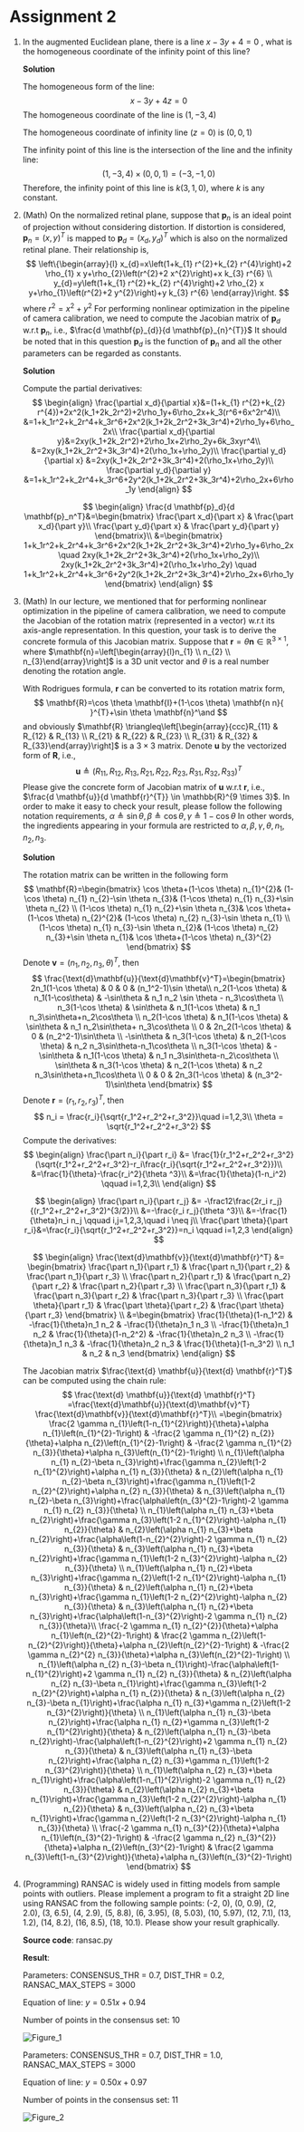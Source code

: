 # Assignment 2

1. In the augmented Euclidean plane, there is a line $x-3y+4=0$ , what is the homogeneous  coordinate of the infinity point of this line?

   **Solution** 

   The homogeneous form of the line:
   $$
   x-3y+4z=0
   $$
   The homogeneous coordinate of the line is $(1,-3,4)$

   The homogeneous coordinate of infinity line ($z=0$) is $(0,0,1)$

   The infinity point of this line is the intersection of the line and the infinity line:
   $$
   (1,-3,4)\times (0,0,1)= (-3,-1,0)
   $$
   Therefore, the infinity point of this line is $k(3,1,0)$, where $k$ is any constant.

   

2. (Math) On the normalized retinal plane, suppose that $\mathbf{p}_{n}$ is an ideal point of projection without considering distortion. If distortion is considered, $\mathbf{p}_{n}=(x, y)^{T}$ is mapped to $\mathbf{p}_{d}=\left(x_{d}, y_{d}\right)^{T}$ which is also on the normalized retinal plane. Their relationship is,
   $$
   \left\{\begin{array}{l}
   x_{d}=x\left(1+k_{1} r^{2}+k_{2} r^{4}\right)+2 \rho_{1} x y+\rho_{2}\left(r^{2}+2 x^{2}\right)+x k_{3} r^{6} \\
   y_{d}=y\left(1+k_{1} r^{2}+k_{2} r^{4}\right)+2 \rho_{2} x y+\rho_{1}\left(r^{2}+2 y^{2}\right)+y k_{3} r^{6}
   \end{array}\right.
   $$
   where $r^{2}=x^{2}+y^{2}$
   For performing nonlinear optimization in the pipeline of camera calibration, we need to compute the Jacobian matrix of $\mathbf{p}_{d}$ w.r.t $\mathbf{p}_{n}$, i.e., $\frac{d \mathbf{p}_{d}}{d \mathbf{p}_{n}^{T}}$
   It should be noted that in this question $\mathbf{p}_{d}$ is the function of $\mathbf{p}_{n}$ and all the other parameters can be regarded as constants.
   
   **Solution**
   
   Compute the partial derivatives:
   $$
   \begin{align}
   \frac{\partial x_d}{\partial x}&=(1+k_{1} r^{2}+k_{2} r^{4})+2x^2(k_1+2k_2r^2)+2\rho_1y+6\rho_2x+k_3(r^6+6x^2r^4)\\
   &=1+k_1r^2+k_2r^4+k_3r^6+2x^2(k_1+2k_2r^2+3k_3r^4)+2\rho_1y+6\rho_2x\\
   \frac{\partial x_d}{\partial y}&=2xy(k_1+2k_2r^2)+2\rho_1x+2\rho_2y+6k_3xyr^4\\
   &=2xy(k_1+2k_2r^2+3k_3r^4)+2(\rho_1x+\rho_2y)\\
   \frac{\partial y_d}{\partial x} &=2xy(k_1+2k_2r^2+3k_3r^4)+2(\rho_1x+\rho_2y)\\
   \frac{\partial y_d}{\partial y} &=1+k_1r^2+k_2r^4+k_3r^6+2y^2(k_1+2k_2r^2+3k_3r^4)+2\rho_2x+6\rho_1y
   \end{align}
   $$
   
   $$
   \begin{align}
   \frac{d \mathbf{p}_d}{d \mathbf{p}_n^T}&=\begin{bmatrix}
   \frac{\part x_d}{\part x} & \frac{\part x_d}{\part y}\\
   \frac{\part y_d}{\part x} & \frac{\part y_d}{\part y}
   \end{bmatrix}\\
   &=\begin{bmatrix}
   1+k_1r^2+k_2r^4+k_3r^6+2x^2(k_1+2k_2r^2+3k_3r^4)+2\rho_1y+6\rho_2x \quad 2xy(k_1+2k_2r^2+3k_3r^4)+2(\rho_1x+\rho_2y)\\
   2xy(k_1+2k_2r^2+3k_3r^4)+2(\rho_1x+\rho_2y) \quad 1+k_1r^2+k_2r^4+k_3r^6+2y^2(k_1+2k_2r^2+3k_3r^4)+2\rho_2x+6\rho_1y
   \end{bmatrix}
   \end{align}
   $$
   
   
   
4. (Math) In our lecture, we mentioned that for performing nonlinear optimization in the pipeline of camera calibration, we need to compute the Jacobian of the rotation matrix (represented in a vector) w.r.t its axis-angle representation. In this question, your task is to derive the concrete formula of this Jacobian matrix. Suppose that
    $\mathbf{r}=\theta \mathbf{n} \in \mathbb{R}^{3 \times 1}$, where $\mathbf{n}=\left[\begin{array}{l}n_{1} \\ n_{2} \\ n_{3}\end{array}\right]$ is a $3 \mathrm{D}$ unit vector and $\theta$ is a real number denoting the rotation angle.
  
    With Rodrigues formula, $\mathbf{r}$ can be converted to its rotation matrix form,
    $$
    \mathbf{R}=\cos \theta \mathbf{I}+(1-\cos \theta) \mathbf{n n}{ }^{T}+\sin \theta \mathbf{n}^\and
    $$
    and obviously $\mathbf{R} \triangleq\left[\begin{array}{ccc}R_{11} & R_{12} & R_{13} \\ R_{21} & R_{22} & R_{23} \\ R_{31} & R_{32} & R_{33}\end{array}\right]$ is a $3\times 3$ matrix.
    Denote $\mathbf{u}$ by the vectorized form of $\mathbf{R}$, i.e.,
    $$
    \mathbf{u} \triangleq\left(R_{11}, R_{12}, R_{13}, R_{21}, R_{22}, R_{23}, R_{31}, R_{32}, R_{33}\right)^{T}
    $$
    Please give the concrete form of Jacobian matrix of $\mathbf{u}$ w.r.t $\mathbf{r}$, i.e., $\frac{d \mathbf{u}}{d \mathbf{r}^{T}} \in \mathbb{R}^{9 \times 3}$.
    In order to make it easy to check your result, please follow the following notation requirements, $\alpha \triangleq \sin \theta, \beta \triangleq \cos \theta, \gamma \triangleq 1-\cos \theta$
    In other words, the ingredients appearing in your formula are restricted to $\alpha, \beta, \gamma, \theta, n_{1}, n_{2}, n_{3}$.
    
    **Solution**
    
    The rotation matrix can be written in the following form
    $$
    \mathbf{R}=\begin{bmatrix}
    \cos \theta+(1-\cos \theta) n_{1}^{2}&
    (1-\cos \theta) n_{1} n_{2}-\sin \theta n_{3}&
    (1-\cos \theta) n_{1} n_{3}+\sin \theta n_{2} \\
    (1-\cos \theta) n_{1} n_{2}+\sin \theta n_{3}&
    \cos \theta+(1-\cos \theta) n_{2}^{2}&
    (1-\cos \theta) n_{2} n_{3}-\sin \theta n_{1} \\
    (1-\cos \theta) n_{1} n_{3}-\sin \theta n_{2}&
    (1-\cos \theta) n_{2} n_{3}+\sin \theta n_{1}&
    \cos \theta+(1-\cos \theta) n_{3}^{2}
    \end{bmatrix}
    $$
    Denote $\mathbf{v}=(n_1,n_2,n_3,\theta)^T$, then
    $$
    \frac{\text{d}\mathbf{u}}{\text{d}\mathbf{v}^T}=\begin{bmatrix}
    2n_1(1-\cos \theta) & 0 & 0 & (n_1^2-1)\sin \theta\\
    n_2(1-\cos \theta) & n_1(1-\cos\theta) & -\sin\theta & n_1 n_2 \sin \theta - n_3\cos\theta \\
    n_3(1-\cos \theta) & \sin\theta & n_1(1-\cos \theta) & n_1 n_3\sin\theta+n_2\cos\theta \\
    n_2(1-\cos \theta) & n_1(1-\cos \theta) & \sin\theta & n_1 n_2\sin\theta+
    n_3\cos\theta \\
    0 & 2n_2(1-\cos \theta) & 0 & (n_2^2-1)\sin\theta \\
    -\sin\theta & n_3(1-\cos \theta) & n_2(1-\cos \theta) & n_2 n_3\sin\theta-n_1\cos\theta \\
    n_3(1-\cos \theta) & -\sin\theta & n_1(1-\cos \theta) & n_1 n_3\sin\theta-n_2\cos\theta \\
    \sin\theta & n_3(1-\cos \theta) & n_2(1-\cos \theta) & n_2 n_3\sin\theta+n_1\cos\theta \\
    0 & 0 & 2n_3(1-\cos \theta) & (n_3^2-1)\sin\theta
    \end{bmatrix}
    $$
    Denote $\mathbf{r} = (r_1, r_2, r_3)^T$, then
    $$
    n_i = \frac{r_i}{\sqrt{r_1^2+r_2^2+r_3^2}}\quad i=1,2,3\\
    \theta = \sqrt{r_1^2+r_2^2+r_3^2}
    $$
    Compute the derivatives:
    $$
    \begin{align}
    \frac{\part n_i}{\part r_i} &= \frac{1}{r_1^2+r_2^2+r_3^2}(\sqrt{r_1^2+r_2^2+r_3^2}-r_i\frac{r_i}{\sqrt{r_1^2+r_2^2+r_3^2}})\\
    &=\frac{1}{\theta}-\frac{r_i^2}{\theta ^3}\\
    &=\frac{1}{\theta}(1-n_i^2) \qquad i=1,2,3\\
    \end{align}
    $$
    
    $$
    \begin{align}
    \frac{\part n_i}{\part r_j} &= -\frac12\frac{2r_i r_j}{(r_1^2+r_2^2+r_3^2)^{3/2}}\\
    &=-\frac{r_i r_j}{\theta ^3}\\
    &=-\frac{1}{\theta}n_i n_j \qquad i,j=1,2,3,\quad i \neq j\\
    \frac{\part \theta}{\part r_i}&=\frac{r_i}{\sqrt{r_1^2+r_2^2+r_3^2}}=n_i \qquad i=1,2,3
    \end{align}
    $$
    
    
    $$
    \begin{align}
    \frac{\text{d}\mathbf{v}}{\text{d}\mathbf{r}^T} &=
    \begin{bmatrix}
    \frac{\part n_1}{\part r_1} & \frac{\part n_1}{\part r_2} & \frac{\part n_1}{\part r_3} \\
    \frac{\part n_2}{\part r_1} & \frac{\part n_2}{\part r_2} & \frac{\part n_2}{\part r_3} \\
    \frac{\part n_3}{\part r_1} & \frac{\part n_3}{\part r_2} & \frac{\part n_3}{\part r_3} \\
    \frac{\part \theta}{\part r_1} & \frac{\part \theta}{\part r_2} & \frac{\part \theta}{\part r_3}
    \end{bmatrix} \\
    &=\begin{bmatrix}
    \frac{1}{\theta}(1-n_1^2) & -\frac{1}{\theta}n_1 n_2 & -\frac{1}{\theta}n_1 n_3 \\
    -\frac{1}{\theta}n_1 n_2 & \frac{1}{\theta}(1-n_2^2) & -\frac{1}{\theta}n_2 n_3 \\
    -\frac{1}{\theta}n_1 n_3 & -\frac{1}{\theta}n_2 n_3 & \frac{1}{\theta}(1-n_3^2) \\
    n_1 & n_2 & n_3
    \end{bmatrix}
    \end{align}
    $$
    
    The Jacobian matrix $\frac{\text{d} \mathbf{u}}{\text{d} \mathbf{r}^T}$ can be computed using the chain rule:
    $$
    \frac{\text{d} \mathbf{u}}{\text{d} \mathbf{r}^T}
    =\frac{\text{d}\mathbf{u}}{\text{d}\mathbf{v}^T} \frac{\text{d}\mathbf{v}}{\text{d}\mathbf{r}^T}\\
    =\begin{bmatrix}
    \frac{2 \gamma n_{1}\left(1-n_{1}^{2}\right)}{\theta}+\alpha n_{1}\left(n_{1}^{2}-1\right) & -\frac{2 \gamma n_{1}^{2} n_{2}}{\theta}+\alpha n_{2}\left(n_{1}^{2}-1\right) & -\frac{2 \gamma n_{1}^{2} n_{3}}{\theta}+\alpha n_{3}\left(n_{1}^{2}-1\right) \\
    n_{1}\left(\alpha n_{1} n_{2}-\beta n_{3}\right)+\frac{\gamma n_{2}\left(1-2 n_{1}^{2}\right)+\alpha n_{1} n_{3}}{\theta} & n_{2}\left(\alpha n_{1} n_{2}-\beta n_{3}\right)+\frac{\gamma n_{1}\left(1-2 n_{2}^{2}\right)+\alpha n_{2} n_{3}}{\theta} & n_{3}\left(\alpha n_{1} n_{2}-\beta n_{3}\right)+\frac{\alpha\left(n_{3}^{2}-1\right)-2 \gamma n_{1} n_{2} n_{3}}{\theta} \\
    n_{1}\left(\alpha n_{1} n_{3}+\beta n_{2}\right)+\frac{\gamma n_{3}\left(1-2 n_{1}^{2}\right)-\alpha n_{1} n_{2}}{\theta} & n_{2}\left(\alpha n_{1} n_{3}+\beta n_{2}\right)+\frac{\alpha\left(1-n_{2}^{2}\right)-2 \gamma n_{1} n_{2} n_{3}}{\theta} & n_{3}\left(\alpha n_{1} n_{3}+\beta n_{2}\right)+\frac{\gamma n_{1}\left(1-2 n_{3}^{2}\right)-\alpha n_{2} n_{3}}{\theta} \\
    n_{1}\left(\alpha n_{1} n_{2}+\beta n_{3}\right)+\frac{\gamma n_{2}\left(1-2 n_{1}^{2}\right)-\alpha n_{1} n_{3}}{\theta} & n_{2}\left(\alpha n_{1} n_{2}+\beta n_{3}\right)+\frac{\gamma n_{1}\left(1-2 n_{2}^{2}\right)-\alpha n_{2} n_{3}}{\theta} & n_{3}\left(\alpha n_{1} n_{2}+\beta n_{3}\right)+\frac{\alpha\left(1-n_{3}^{2}\right)-2 \gamma n_{1} n_{2} n_{3}}{\theta}\\
    \frac{-2 \gamma n_{1} n_{2}^{2}}{\theta}+\alpha n_{1}\left(n_{2}^{2}-1\right) & \frac{2 \gamma n_{2}\left(1-n_{2}^{2}\right)}{\theta}+\alpha n_{2}\left(n_{2}^{2}-1\right) & -\frac{2 \gamma n_{2}^{2} n_{3}}{\theta}+\alpha n_{3}\left(n_{2}^{2}-1\right) \\
    n_{1}\left(\alpha n_{2} n_{3}-\beta n_{1}\right)-\frac{\alpha\left(1-n_{1}^{2}\right)+2 \gamma n_{1} n_{2} n_{3}}{\theta} & n_{2}\left(\alpha n_{2} n_{3}-\beta n_{1}\right)+\frac{\gamma n_{3}\left(1-2 n_{2}^{2}\right)+\alpha n_{1} n_{2}}{\theta} & n_{3}\left(\alpha n_{2} n_{3}-\beta n_{1}\right)+\frac{\alpha n_{1} n_{3}+\gamma n_{2}\left(1-2 n_{3}^{2}\right)}{\theta} \\
    n_{1}\left(\alpha n_{1} n_{3}-\beta n_{2}\right)+\frac{\alpha n_{1} n_{2}+\gamma n_{3}\left(1-2 n_{1}^{2}\right)}{\theta} & n_{2}\left(\alpha n_{1} n_{3}-\beta n_{2}\right)-\frac{\alpha\left(1-n_{2}^{2}\right)+2 \gamma n_{1} n_{2} n_{3}}{\theta} & n_{3}\left(\alpha n_{1} n_{3}-\beta n_{2}\right)+\frac{\alpha n_{2} n_{3}+\gamma n_{1}\left(1-2 n_{3}^{2}\right)}{\theta} \\
    n_{1}\left(\alpha n_{2} n_{3}+\beta n_{1}\right)+\frac{\alpha\left(1-n_{1}^{2}\right)-2 \gamma n_{1} n_{2} n_{3}}{\theta} & n_{2}\left(\alpha n_{2} n_{3}+\beta n_{1}\right)+\frac{\gamma n_{3}\left(1-2 n_{2}^{2}\right)-\alpha n_{1} n_{2}}{\theta} & n_{3}\left(\alpha n_{2} n_{3}+\beta n_{1}\right)+\frac{\gamma n_{2}\left(1-2 n_{3}^{2}\right)-\alpha n_{1} n_{3}}{\theta} \\
    \frac{-2 \gamma n_{1} n_{3}^{2}}{\theta}+\alpha n_{1}\left(n_{3}^{2}-1\right) & -\frac{2 \gamma n_{2} n_{3}^{2}}{\theta}+\alpha n_{2}\left(n_{3}^{2}-1\right) & \frac{2 \gamma n_{3}\left(1-n_{3}^{2}\right)}{\theta}+\alpha n_{3}\left(n_{3}^{2}-1\right)
    \end{bmatrix}
    $$
    
    
    
4. (Programming) RANSAC is widely used in fitting models from sample points with outliers. Please implement a program to fit a straight 2D line using RANSAC from the following sample points: (-2, 0), (0, 0.9), (2, 2.0), (3, 6.5), (4, 2.9), (5, 8.8), (6, 3.95), (8, 5.03), (10, 5.97), (12, 7.1), (13, 1.2), (14, 8.2), (16, 8.5), (18, 10.1). Please show your result graphically.

    **Source code**: ransac.py

    **Result**:

    Parameters: CONSENSUS_THR = 0.7, DIST_THR = 0.2, RANSAC_MAX_STEPS = 3000

    Equation of line: $y=0.51x+0.94$

    Number of points in the consensus set: 10

    ![Figure_1](./img/Figure_1.png)

    Parameters: CONSENSUS_THR = 0.7, DIST_THR = 1.0, RANSAC_MAX_STEPS = 3000

    Equation of line: $y=0.50 x + 0.97$

    Number of points in the consensus set: 11

    ![Figure_2](./img/Figure_2.png)

